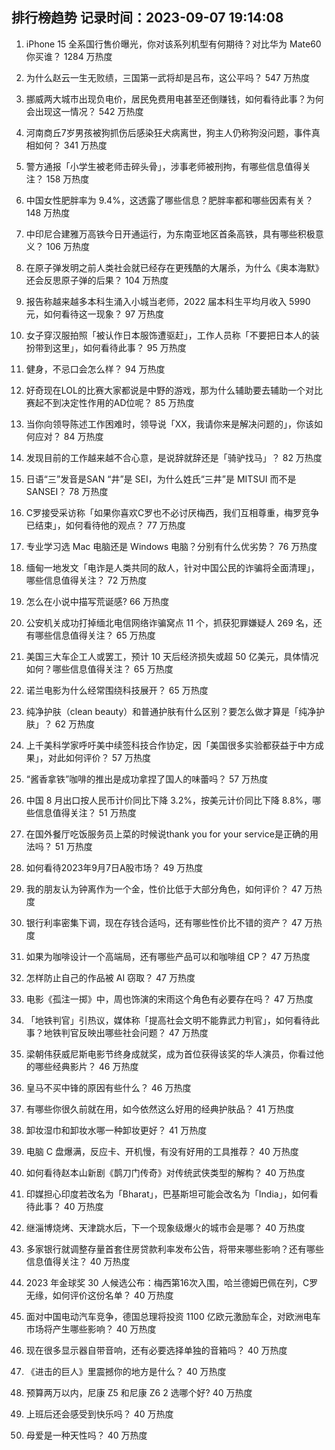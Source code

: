 
## 排行榜趋势 记录时间：2023-09-07 19:14:08
  
  1. iPhone 15 全系国行售价曝光，你对该系列机型有何期待？对比华为 Mate60 你买谁？ 1284 万热度
    
  2. 为什么赵云一生无败绩，三国第一武将却是吕布，这公平吗？ 547 万热度
    
  3. 挪威两大城市出现负电价，居民免费用电甚至还倒赚钱，如何看待此事？为何会出现这一情况？ 542 万热度
    
  4. 河南商丘7岁男孩被狗抓伤后感染狂犬病离世，狗主人仍称狗没问题，事件真相如何？ 341 万热度
    
  5. 警方通报「小学生被老师击碎头骨」，涉事老师被刑拘，有哪些信息值得关注？ 158 万热度
    
  6. 中国女性肥胖率为 9.4%，这透露了哪些信息？肥胖率都和哪些因素有关？ 148 万热度
    
  7. 中印尼合建雅万高铁今日开通运行，为东南亚地区首条高铁，具有哪些积极意义？ 106 万热度
    
  8. 在原子弹发明之前人类社会就已经存在更残酷的大屠杀，为什么《奥本海默》还会反思原子弹的后果？ 104 万热度
    
  9. 报告称越来越多本科生涌入小城当老师，2022 届本科生平均月收入 5990 元，如何看待这一现象？ 97 万热度
    
  10. 女子穿汉服拍照「被认作日本服饰遭驱赶」，工作人员称「不要把日本人的装扮带到这里」，如何看待此事？ 95 万热度
    
  11. 健身，不忌口会怎么样？ 94 万热度
    
  12. 好奇现在LOL的比赛大家都说是中野的游戏，那为什么辅助要去辅助一个对比赛起不到决定性作用的AD位呢？ 85 万热度
    
  13. 当你向领导陈述工作困难时，领导说「XX，我请你来是解决问题的」，你该如何应对？ 84 万热度
    
  14. 发现目前的工作越来越不合心意，是说辞就辞还是「骑驴找马」？ 82 万热度
    
  15. 日语“三”发音是SAN “井”是 SEI，为什么姓氏“三井”是 MITSUI 而不是 SANSEI？ 78 万热度
    
  16. C罗接受采访称「如果你喜欢C罗也不必讨厌梅西，我们互相尊重，梅罗竞争已结束」，如何看待他的观点？ 77 万热度
    
  17. 专业学习选 Mac 电脑还是 Windows 电脑？分别有什么优劣势？ 76 万热度
    
  18. 缅甸一地发文「电诈是人类共同的敌人，针对中国公民的诈骗将全面清理」，哪些信息值得关注？ 72 万热度
    
  19. 怎么在小说中描写荒诞感? 66 万热度
    
  20. 公安机关成功打掉缅北电信网络诈骗窝点 11 个，抓获犯罪嫌疑人 269 名，还有哪些信息值得关注？ 65 万热度
    
  21. 美国三大车企工人或罢工，预计 10 天后经济损失或超 50 亿美元，具体情况如何？哪些信息值得关注？ 65 万热度
    
  22. 诺兰电影为什么经常围绕科技展开？ 65 万热度
    
  23. 纯净护肤（clean beauty）和普通护肤有什么区别？要怎么做才算是「纯净护肤」？ 62 万热度
    
  24. 上千美科学家呼吁美中续签科技合作协定，因「美国很多实验都获益于中方成果」，对此如何评价？ 57 万热度
    
  25. “酱香拿铁”咖啡的推出是成功拿捏了国人的味蕾吗？ 57 万热度
    
  26. 中国 8 月出口按人民币计价同比下降 3.2%，按美元计价同比下降 8.8%，哪些信息值得关注？ 51 万热度
    
  27. 在国外餐厅吃饭服务员上菜的时候说thank you for your service是正确的用法吗？ 51 万热度
    
  28. 如何看待2023年9月7日A股市场？ 49 万热度
    
  29. 我的朋友认为钟离作为一个金，性价比低于大部分角色，如何评价？ 47 万热度
    
  30. 银行利率密集下调，现在存钱合适吗，还有哪些性价比不错的资产？ 47 万热度
    
  31. 如果为咖啡设计一个高端局，还有哪些产品可以和咖啡组 CP？ 47 万热度
    
  32. 怎样防止自己的作品被 AI 窃取？ 47 万热度
    
  33. 电影《孤注一掷》中，周也饰演的宋雨这个角色有必要存在吗？ 47 万热度
    
  34. 「地铁判官」引热议，媒体称「提高社会文明不能靠武力判官」，如何看待此事？地铁判官反映出哪些社会问题？ 47 万热度
    
  35. 梁朝伟获威尼斯电影节终身成就奖，成为首位获得该奖的华人演员，你看过他的哪些经典影片？ 46 万热度
    
  36. 皇马不买中锋的原因有些什么？ 46 万热度
    
  37. 有哪些你很久前就在用，如今依然这么好用的经典护肤品？ 41 万热度
    
  38. 卸妆湿巾和卸妆水哪一种卸妆更好？ 41 万热度
    
  39. 电脑 C 盘爆满，反应卡、开机慢，有没有好用的工具推荐？ 40 万热度
    
  40. 如何看待赵本山新剧《鹊刀门传奇》对传统武侠类型的解构？ 40 万热度
    
  41. 印媒担心印度若改名为「Bharat」，巴基斯坦可能会改名为「India」，如何看待此事？ 40 万热度
    
  42. 继淄博烧烤、天津跳水后，下一个现象级爆火的城市会是哪？ 40 万热度
    
  43. 多家银行就调整存量首套住房贷款利率发布公告，将带来哪些影响？还有哪些信息值得关注？ 40 万热度
    
  44. 2023 年金球奖 30 人候选公布：梅西第16次入围，哈兰德姆巴佩在列，C罗无缘，如何评价这份名单？ 40 万热度
    
  45. 面对中国电动汽车竞争，德国总理将投资 1100 亿欧元激励车企，对欧洲电车市场将产生哪些影响？ 40 万热度
    
  46. 现在很多显示器自带音响，还有必要选择单独的音箱吗？ 40 万热度
    
  47. 《进击的巨人》里震撼你的地方是什么？ 40 万热度
    
  48. 预算两万以内，尼康 Z5 和尼康 Z6 2 选哪个好? 40 万热度
    
  49. 上班后还会感受到快乐吗？ 40 万热度
    
  50. 母爱是一种天性吗？ 40 万热度
    